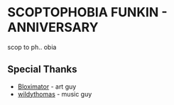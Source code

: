 # SCOPTOPHOBIA FUNKIN - ANNIVERSARY
scop to ph.. obia 
## Special Thanks
- [Bloximator](https://twitter.com/Bloximator) - art guy
- [wildythomas](https://twitter.com/Shpeelock) - music guy
